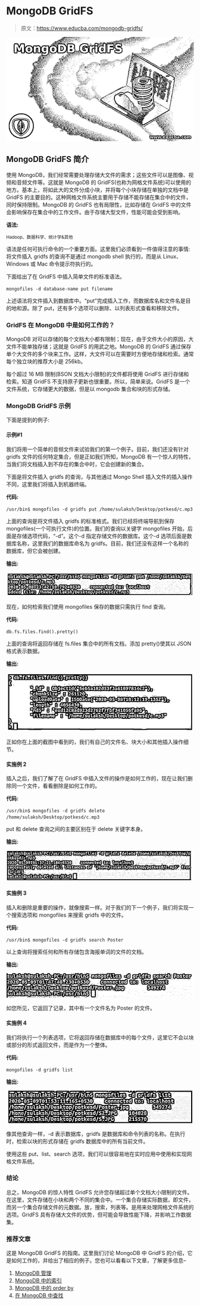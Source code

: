 # MongoDB GridFS

> 原文：<https://www.educba.com/mongodb-gridfs/>

![MongoDB GridFS](img/c0111e408e7893de867e6d3df8a0bee5.png)



## MongoDB GridFS 简介

使用 MongoDB，我们经常需要处理存储大文件的需求；这些文件可以是图像、视频和音频文件等。这就是 MongoDB 的 GridFS(也称为网格文件系统)可以使用的地方。基本上，将如此大的文件分成小块，并将每个小块存储在单独的文档中是 GridFS 的主要目的。这种网格文件系统主要用于存储不能存储在集合中的文件，同时保持限制。MongoDB 的 GridFS 也有局限性，比如存储在 GridFS 中的文件会影响保存在集合中的工作文件。由于存储大型文件，性能可能会受到影响。

**语法:**

<small>Hadoop、数据科学、统计学&其他</small>

语法是任何可执行命令的一个重要方面。这里我们必须看到一件值得注意的事情:将文件插入 gridfs 的查询不是通过 mongodb shell 执行的，而是从 Linux、Windows 或 Mac 命令提示符执行的。

下面给出了在 GridFS 中插入简单文件的标准语法。

`mongofiles -d database-name put filename`

上述语法将文件插入到数据库中。“put”完成插入工作，而数据库名和文件名是目的地和源。除了 put，还有多个选项可以删除、以列表形式查看和移除文件。

### GridFS 在 MongoDB 中是如何工作的？

MongoDB 对可以存储的每个文档大小都有限制；现在，由于文件大小的原因，大文件不能单独存储；这就是 GridFS 的用武之地。MongoDB 的 GridFS 通过保存单个大文件的多个块来工作。这样，大文件可以在需要时方便地存储和检索。通常每个独立块的推荐大小是 256kb。

每个超过 16 MB 限制(BSON 文档大小限制)的文件都将使用 GridFS 进行存储和检索。知道 GridFS 不支持原子更新也很重要。所以，简单来说。GridFS 是一个文件系统，它存储更大的数据，但是以 mongodb 集合和块的形式存储。

### MongoDB GridFS 示例

下面是提到的例子:

#### 示例#1

我们将用一个简单的音频文件来试验我们的第一个例子。目前，我们还没有针对 gridfs 文件的任何特定集合，但是正如我们所知，MongoDB 有一个惊人的特性，当我们将文档插入到不存在的集合中时，它会创建新的集合。

下面是将文件插入 gridfs 的查询，与其他通过 Mongo Shell 插入文件的插入操作不同，这里我们将插入到机器终端。

**代码:**

`/usr/bin$ mongofiles -d gridfs put /home/sulaksh/Desktop/potkesd/c.mp3`

上面的查询是将文件插入 gridfs 的标准格式。我们已经将终端导航到保存 mongofiles(一个可执行文件)的位置。我们的查询以关键字 mongofiles 开始，后面是存储选项代码，“-d”。这个-d 指定存储文件的数据库。这个-d 选项后面是数据库名称，这里我们的数据库命名为 gridfs。目前，我们还没有这样一个名称的数据库，但它会被创建。

**输出:**

![MongoDB GridFS 1](img/a4ba5be1e72b854709b5fd7ab8cfffcf.png)



现在，如何检索我们使用 mongofiles 保存的数据只需执行 find 查询。

**代码:**

`db.fs.files.find().pretty()`

上面的查询将返回存储在 fs.files 集合中的所有文档，添加 pretty()使其以 JSON 格式表示数据。

**输出:**

![simply return all documents stored in the fs.files ](img/288ba77afbb58a1078f6edd8f1ac296c.png)



正如你在上面的截图中看到的，我们有自己的文件名、块大小和其他插入操作细节。

#### 实施例 2

插入之后，我们了解了在 GridFS 中插入文件的操作是如何工作的，现在让我们删除同一个文件，看看删除是如何工作的。

**代码:**

`/usr/bin$ mongofiles -d gridfs delete /home/sulaksh/Desktop/potkesd/c.mp3`

put 和 delete 查询之间的主要区别在于 delete 关键字本身。

**输出:**

![MongoDB GridFS 3](img/7427b1464014e5180f479abde644306f.png)



#### 实施例 3

插入和删除是重要的操作，就像搜索一样。对于我们的下一个例子，我们将实现一个搜索选项和 mongofiles 来搜索 gridfs 中的文件。

**代码:**

`/usr/bin$ mongofiles -d gridfs search Poster`

以上查询将搜索任何和所有存储包含海报单词的文件的文档。

**输出:**

![implement search option](img/bea5eed3058fc682eb8e88a62d5c65f0.png)



如您所见，它返回了记录，其中有一个文件名为 Poster 的文件。

#### 实施例 4

我们将执行一个列表选项，它将返回存储在数据库中的每个文件，这里它不会以块或部分的形式返回文件，而是作为一个整体。

**代码:**

`mongofiles -d gridfs list`

**输出:**

![will return every file stored in the database](img/5e143f8c6950976f3e4399f0ab796665.png)



像其他查询一样，-d 表示数据库，gridfs 是数据库和命令列表的名称。在执行时，检索以块的形式存储在 gridfs 数据库中的所有当前文件。

使用这些 put、list、search 选项，我们可以很容易地在实时应用中使用和实现网格文件系统。

### 结论

总之，MongoDB 的惊人特性 GridFS 允许您存储超过单个文档大小限制的文件。在这里，文件存储在小块和两个不同的集合中。一个集合存储实际数据，即文件，而另一个集合存储文件的元数据。放，搜索，列表等。是用来处理网格文件系统的选项。GridFS 具有存储大文件的优势，但可能会导致性能下降，并影响工作数据集。

### 推荐文章

这是 MongoDB GridFS 的指南。这里我们讨论 MongoDB 中 GridFS 的介绍，它是如何工作的，并给出了相应的例子。您也可以看看以下文章，了解更多信息–

1.  [MongoDB 管理](https://www.educba.com/mongodb-administration/)
2.  [MongoDB 中的索引](https://www.educba.com/indexes-in-mongodb/)
3.  [MongoDB 中的 order by](https://www.educba.com/order-by-in-mongodb/)
4.  [在 MongoDB 中查找](https://www.educba.com/lookup-in-mongodb/)





